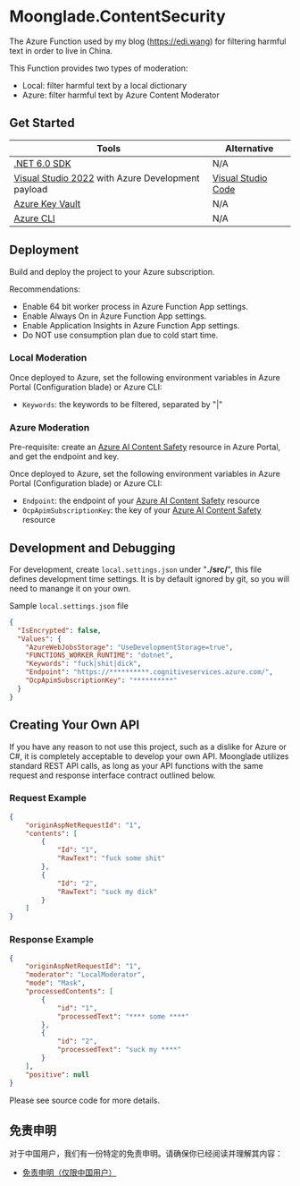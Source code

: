 # Moonglade.ContentSecurity

The Azure Function used by my blog (https://edi.wang) for filtering harmful text in order to live in China.

This Function provides two types of moderation:

- Local: filter harmful text by a local dictionary
- Azure: filter harmful text by Azure Content Moderator

## Get Started

Tools | Alternative
--- | ---
[.NET 6.0 SDK](http://dot.net) | N/A
[Visual Studio 2022](https://visualstudio.microsoft.com/) with Azure Development payload| [Visual Studio Code](https://code.visualstudio.com/)
[Azure Key Vault](https://azure.microsoft.com/en-us/services/key-vault/) | N/A
[Azure CLI](https://docs.microsoft.com/en-us/cli/azure/?view=azure-cli-latest) | N/A

## Deployment

Build and deploy the project to your Azure subscription.

Recommendations:

- Enable 64 bit worker process in Azure Function App settings.
- Enable Always On in Azure Function App settings.
- Enable Application Insights in Azure Function App settings.
- Do NOT use consumption plan due to cold start time.

### Local Moderation

Once deployed to Azure, set the following environment variables in Azure Portal (Configuration blade) or Azure CLI:

- `Keywords`: the keywords to be filtered, separated by "|"

### Azure Moderation

Pre-requisite: create an [Azure AI Content Safety](https://learn.microsoft.com/en-us/azure/ai-services/content-safety/?WT.mc_id=AZ-MVP-5002809) resource in Azure Portal, and get the endpoint and key.

Once deployed to Azure, set the following environment variables in Azure Portal (Configuration blade) or Azure CLI:

- `Endpoint`: the endpoint of your [Azure AI Content Safety](https://learn.microsoft.com/en-us/azure/ai-services/content-safety/?WT.mc_id=AZ-MVP-5002809) resource
- `OcpApimSubscriptionKey`: the key of your [Azure AI Content Safety](https://learn.microsoft.com/en-us/azure/ai-services/content-safety/?WT.mc_id=AZ-MVP-5002809) resource

## Development and Debugging

For development, create ```local.settings.json``` under "**./src/**", this file defines development time settings. It is by default ignored by git, so you will need to manange it on your own.

Sample ```local.settings.json``` file

```json
{
  "IsEncrypted": false,
  "Values": {
    "AzureWebJobsStorage": "UseDevelopmentStorage=true",
    "FUNCTIONS_WORKER_RUNTIME": "dotnet",
    "Keywords": "fuck|shit|dick",
    "Endpoint": "https://**********.cognitiveservices.azure.com/",
    "OcpApimSubscriptionKey": "**********"
  }
}
```

## Creating Your Own API

If you have any reason to not use this project, such as a dislike for Azure or C#, it is completely acceptable to develop your own API. Moonglade utilizes standard REST API calls, as long as your API functions with the same request and response interface contract outlined below.

### Request Example

```json
{
    "originAspNetRequestId": "1",
    "contents": [
        {
            "Id": "1",
            "RawText": "fuck some shit"
        },
        {
            "Id": "2",
            "RawText": "suck my dick"
        }
    ]
}
```

### Response Example

```json
{
    "originAspNetRequestId": "1",
    "moderator": "LocalModerator",
    "mode": "Mask",
    "processedContents": [
        {
            "id": "1",
            "processedText": "**** some ****"
        },
        {
            "id": "2",
            "processedText": "suck my ****"
        }
    ],
    "positive": null
}
```

Please see source code for more details.

## 免责申明

对于中国用户，我们有一份特定的免责申明。请确保你已经阅读并理解其内容：

- [免责申明（仅限中国用户）](./DISCLAIMER_CN.md)
